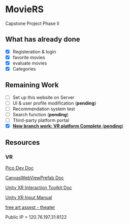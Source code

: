 # MovieRS

Capstone Project Phase II

## What has already done

- [x] Registeration & login
- [x] favorite movies
- [x] evaluate movies
- [x] Categories

## Remaining Work

- [ ] Set up this website on Server
- [ ] UI & user profile modification (**pending**)
- [ ] Recommendation system test
- [ ] Search function (**pending**)
- [ ] Third-party platform portal
- [x] [**New branch work: VR platform Complete** (**pending**)](/DevLog/VR_devLog.md)

## Resources
### VR
[Pico Dev Doc](https://developer-cn.pico-interactive.com/document/unity/)

[CanvasWebViewPrefab Doc](https://developer.vuplex.com/webview/CanvasWebViewPrefab)

[Unity XR Interaction Toolkit Doc](https://docs.unity3d.com/Packages/com.unity.xr.interaction.toolkit@2.0/manual/index.html)

[Unity XR Input Manual](https://docs.unity3d.com/Manual/xr_input.html)

[free art assest - theater](https://assetstore.unity.com/packages/3d/props/interior/vr-cinema-for-mobile-150120)

Public IP = 120.76.197.31:8122
